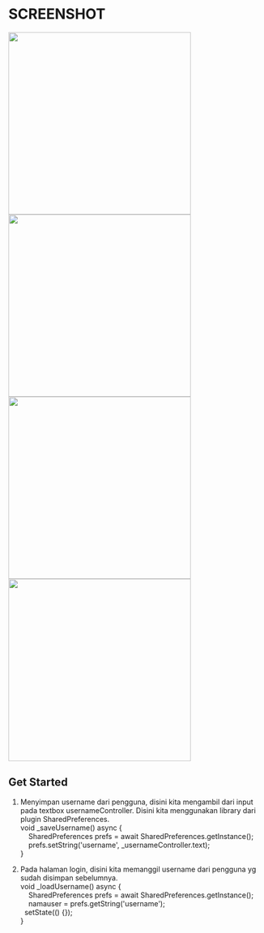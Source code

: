 # SCREENSHOT

<image src="https://github.com/user-attachments/assets/409cb2b6-1c79-48d5-a107-64f44391a684" height="360"/>
<image src="https://github.com/user-attachments/assets/9ea0527e-5c39-486d-ad66-cbeaca6ecfe6" height="360"/>
<image src="https://github.com/user-attachments/assets/c0dd7a6c-5c8f-4ffc-93b4-1dd9d5df2363" height="360"/>
<image src="https://github.com/user-attachments/assets/2dac81a5-63f9-41f8-a0f2-ed50cf12c799" height="360"/>

## Get Started
1. Menyimpan username dari pengguna, disini kita mengambil dari input pada textbox usernameController. Disini kita menggunakan library dari plugin SharedPreferences.<br/>
  void _saveUsername() async {<br/>
    &nbsp;&nbsp;&nbsp;&nbsp;SharedPreferences prefs = await SharedPreferences.getInstance();<br/>
    &nbsp;&nbsp;&nbsp;&nbsp;prefs.setString('username', _usernameController.text);<br/>
  }<br/>

2. Pada halaman login, disini kita memanggil username dari pengguna yg sudah disimpan sebelumnya.<br/>
   void _loadUsername() async {<br/>
    &nbsp;&nbsp;&nbsp;&nbsp;SharedPreferences prefs = await SharedPreferences.getInstance();<br/>
    &nbsp;&nbsp;&nbsp;&nbsp;namauser = prefs.getString('username');<br/>
    &nbsp;&nbsp;setState(() {});<br/>
  }<br/>
